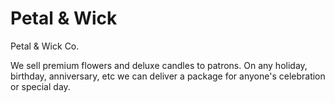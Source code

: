 # Petal & Wick

Petal & Wick Co. 

We sell premium flowers and deluxe candles to patrons. On any holiday, birthday, anniversary, etc we can deliver a package for anyone's celebration or special day.
